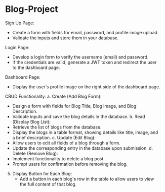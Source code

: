 # Blog-Project

Sign Up Page:
   - Create a form with fields for email, password, and profile image upload.
   - Validate the inputs and store them in your database.

Login Page:
   - Develop a login form to verify the username (email)
 and password.
   - If the credentials are valid, generate a JWT token and redirect the user to the dashboard page.

Dashboard Page:
   - Display the user's profile image on the right side of the dashboard page.

CRUD Functionality:
   a. Create (Add Blog Form):
   - Design a form with fields for Blog Title, Blog Image, and Blog Description.
   - Validate inputs and save the blog details in the database.
 b. Read (Display Blog List):
   - Retrieve the list of blogs from the database.
   - Display the blogs in a table format, showing details like title, image, and a brief description.
c. Update (Edit Blog):
   - Allow users to edit all fields of a blog through a form.
   - Update the corresponding entry in the database upon submission.
 d. Delete (Remove Blog):
   - Implement functionality to delete a blog post.
   - Prompt users for confirmation before removing the blog.

5. Display Button for Each Blog:
   - Add a button in each blog's row in the table to allow users to view the full content of that blog.
